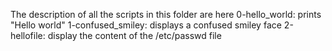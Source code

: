 The description of all the scripts in this folder are here
0-hello_world: prints "Hello world"
1-confused_smiley: displays a confused smiley face
2-hellofile: display the content of the /etc/passwd file  
